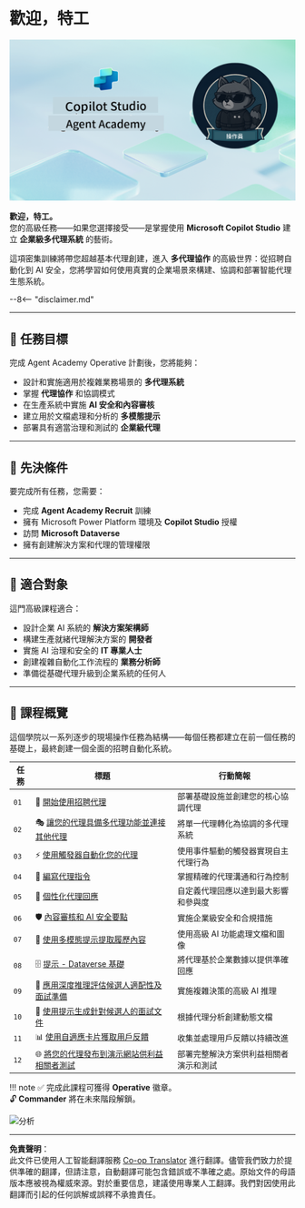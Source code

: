 <!--
CO_OP_TRANSLATOR_METADATA:
{
  "original_hash": "24fcbe9a57d3439e05f8866e550c0a84",
  "translation_date": "2025-10-21T23:44:56+00:00",
  "source_file": "docs/operative-preview/README.md",
  "language_code": "hk"
}
-->
# 歡迎，特工

![Copilot Studio Agent Academy Operative](../../../../translated_images/mcs-agent-academy-operative-banner.a936fde2d84d1b89cfdbb18f2ef98a24b970727bad45fd3ba072ada68200e6fc.hk.png)

**歡迎，特工。**  
您的高級任務——如果您選擇接受——是掌握使用 **Microsoft Copilot Studio** 建立 **企業級多代理系統** 的藝術。

這項密集訓練將帶您超越基本代理創建，進入 **多代理協作** 的高級世界：從招聘自動化到 AI 安全，您將學習如何使用真實的企業場景來構建、協調和部署智能代理生態系統。

--8<-- "disclaimer.md"

---

## 🎯 任務目標

完成 Agent Academy Operative 計劃後，您將能夠：

- 設計和實施適用於複雜業務場景的 **多代理系統**
- 掌握 **代理協作** 和協調模式
- 在生產系統中實施 **AI 安全和內容審核**
- 建立用於文檔處理和分析的 **多模態提示**
- 部署具有適當治理和測試的 **企業級代理**

---

## 🧪 先決條件

要完成所有任務，您需要：

- 完成 **Agent Academy Recruit** 訓練
- 擁有 Microsoft Power Platform 環境及 **Copilot Studio** 授權
- 訪問 **Microsoft Dataverse**
- 擁有創建解決方案和代理的管理權限

---

## 🧬 適合對象

這門高級課程適合：

- 設計企業 AI 系統的 **解決方案架構師**
- 構建生產就緒代理解決方案的 **開發者**
- 實施 AI 治理和安全的 **IT 專業人士**
- 創建複雜自動化工作流程的 **業務分析師**
- 準備從基礎代理升級到企業系統的任何人

---

## 🧭 課程概覽

這個學院以一系列逐步的現場操作任務為結構——每個任務都建立在前一個任務的基礎上，最終創建一個全面的招聘自動化系統。

| 任務 | 標題 | 行動簡報 |
|------|------|----------|
| `01` | 🚨 [開始使用招聘代理](./01-get-started/README.md) | 部署基礎設施並創建您的核心協調代理 |
| `02` | 🎭 [讓您的代理具備多代理功能並連接其他代理](./02-multi-agent/README.md) | 將單一代理轉化為協調的多代理系統 |
| `03` | ⚡ [使用觸發器自動化您的代理](./03-automate-triggers/README.md) | 使用事件驅動的觸發器實現自主代理行為 |
| `04` | 📝 [編寫代理指令](./04-agent-instructions/README.md) | 掌握精確的代理溝通和行為控制 |
| `05` | 💬 [個性化代理回應](./05-agent-responses/README.md) | 自定義代理回應以達到最大影響和參與度 |
| `06` | 🛡️ [內容審核和 AI 安全要點](./06-ai-safety/README.md) | 實施企業級安全和合規措施 |
| `07` | 🎨 [使用多模態提示提取履歷內容](./07-multimodal-prompts/README.md) | 使用高級 AI 功能處理文檔和圖像 |
| `08` | 🗄️ [提示 - Dataverse 基礎](./08-dataverse-grounding/README.md) | 將代理基於企業數據以提供準確回應 |
| `09` | 🧠 [應用深度推理評估候選人適配性及面試準備](./09-deep-reasoning/README.md) | 實施複雜決策的高級 AI 推理 |
| `10` | 📄 [使用提示生成針對候選人的面試文件](./10-generate-documents/README.md) | 根據代理分析創建動態文檔 |
| `11` | 📊 [使用自適應卡片獲取用戶反饋](./11-obtain-user-feedback/README.md) | 收集並處理用戶反饋以持續改進 |
| `12` | 🌐 [將您的代理發布到演示網站供利益相關者測試](./12-demo-website/README.md) | 部署完整解決方案供利益相關者演示和測試 |

!!! note
    ✅ 完成此課程可獲得 **Operative** 徽章。  
    🔓 **Commander** 將在未來階段解鎖。

<!-- markdownlint-disable-next-line MD033 -->
<img src="https://m365-visitor-stats.azurewebsites.net/agent-academy/operative" alt="分析" />

---

**免責聲明**：  
此文件已使用人工智能翻譯服務 [Co-op Translator](https://github.com/Azure/co-op-translator) 進行翻譯。儘管我們致力於提供準確的翻譯，但請注意，自動翻譯可能包含錯誤或不準確之處。原始文件的母語版本應被視為權威來源。對於重要信息，建議使用專業人工翻譯。我們對因使用此翻譯而引起的任何誤解或誤釋不承擔責任。